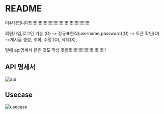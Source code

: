 
# README

미완성입니다!!!!!!!!!!!!!!!!!!!!!!!!!!!!!!!!!!!!!!!!!!!!!!!!!

회원가입,로그인 기능 (O) -> 정규표현식(username,password)(O) -> 토큰 확인(O) ->게시글 생성, 조회, 수정 (O), 삭제(X), 

밑에 api명세서 같은 것도 작성 못함!!!!!!!!!!!!!!!!!!!!!!!!!!!!!!


## API 명세서
![api](https://user-images.githubusercontent.com/116135174/206619546-d99f0a50-c411-465d-b6da-27eaabc0136c.png)

## Usecase
![usecase](https://user-images.githubusercontent.com/116135174/206619672-24e5b2b8-0894-4bbd-99c8-6d4a580346b6.png)

